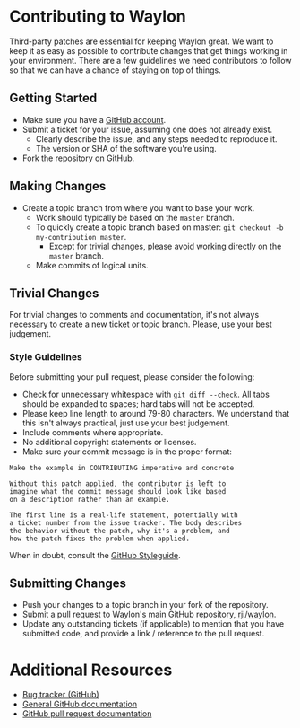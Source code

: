 # Contributing to Waylon
Third-party patches are essential for keeping Waylon great. We want to keep it
as easy as possible to contribute changes that get things working in your
environment. There are a few guidelines we need contributors to follow so that
we can have a chance of staying on top of things.

## Getting Started
* Make sure you have a [GitHub account](https://github.com/join).
* Submit a ticket for your issue, assuming one does not already exist.
  * Clearly describe the issue, and any steps needed to reproduce it.
  * The version or SHA of the software you're using.
* Fork the repository on GitHub.

## Making Changes
* Create a topic branch from where you want to base your work.
  * Work should typically be based on the `master` branch.
  * To quickly create a topic branch based on master:
  `git checkout -b my-contribution master`.
    * Except for trivial changes, please avoid working directly on the `master`
    branch.
  * Make commits of logical units.

## Trivial Changes
For trivial changes to comments and documentation, it's not always necessary to
create a new ticket or topic branch. Please, use your best judgement.

### Style Guidelines
Before submitting your pull request, please consider the following:
  * Check for unnecessary whitespace with `git diff --check`. All tabs should
  be expanded to spaces; hard tabs will not be accepted.
  * Please keep line length to around 79-80 characters. We understand that
  this isn't always practical, just use your best judgement.
  * Include comments where appropriate.
  * No additional copyright statements or licenses.
  * Make sure your commit message is in the proper format:

  ```
  Make the example in CONTRIBUTING imperative and concrete

  Without this patch applied, the contributor is left to
  imagine what the commit message should look like based
  on a description rather than an example.

  The first line is a real-life statement, potentially with
  a ticket number from the issue tracker. The body describes
  the behavior without the patch, why it's a problem, and
  how the patch fixes the problem when applied.
  ```

When in doubt, consult the [GitHub Styleguide](https://github.com/styleguide).

## Submitting Changes
* Push your changes to a topic branch in your fork of the repository.
* Submit a pull request to Waylon's main GitHub repository,
[rji/waylon](https://github.com/rji/waylon).
* Update any outstanding tickets (if applicable) to mention that you have
submitted code, and provide a link / reference to the pull request.

# Additional Resources
* [Bug tracker (GitHub)](https://github.com/rji/waylon/issues)
* [General GitHub documentation](https://help.github.com)
* [GitHub pull request documentation](https://help.github.com/articles/using-pull-requests)

